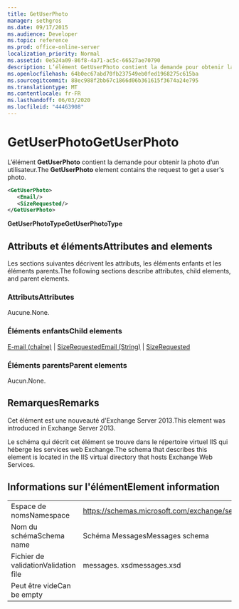 ```yaml
---
title: GetUserPhoto
manager: sethgros
ms.date: 09/17/2015
ms.audience: Developer
ms.topic: reference
ms.prod: office-online-server
localization_priority: Normal
ms.assetid: 0e524a09-86f8-4a71-ac5c-66527ae70790
description: L’élément GetUserPhoto contient la demande pour obtenir la photo d’un utilisateur.
ms.openlocfilehash: 64b0ec67abd70fb237549eb0fed1968275c615ba
ms.sourcegitcommit: 88ec988f2bb67c1866d06b361615f3674a24e795
ms.translationtype: MT
ms.contentlocale: fr-FR
ms.lasthandoff: 06/03/2020
ms.locfileid: "44463908"
---
```

# <a name="getuserphoto"></a><span data-ttu-id="b70ec-103">GetUserPhoto</span><span class="sxs-lookup"><span data-stu-id="b70ec-103">GetUserPhoto</span></span>

<span data-ttu-id="b70ec-104">L’élément **GetUserPhoto** contient la demande pour obtenir la photo d’un utilisateur.</span><span class="sxs-lookup"><span data-stu-id="b70ec-104">The **GetUserPhoto** element contains the request to get a user's photo.</span></span> 
  
```XML
<GetUserPhoto>
   <Email/>
   <SizeRequested/>
</GetUserPhoto>
```

 <span data-ttu-id="b70ec-105">**GetUserPhotoType**</span><span class="sxs-lookup"><span data-stu-id="b70ec-105">**GetUserPhotoType**</span></span>
## <a name="attributes-and-elements"></a><span data-ttu-id="b70ec-106">Attributs et éléments</span><span class="sxs-lookup"><span data-stu-id="b70ec-106">Attributes and elements</span></span>

<span data-ttu-id="b70ec-107">Les sections suivantes décrivent les attributs, les éléments enfants et les éléments parents.</span><span class="sxs-lookup"><span data-stu-id="b70ec-107">The following sections describe attributes, child elements, and parent elements.</span></span>
  
### <a name="attributes"></a><span data-ttu-id="b70ec-108">Attributs</span><span class="sxs-lookup"><span data-stu-id="b70ec-108">Attributes</span></span>

<span data-ttu-id="b70ec-109">Aucune.</span><span class="sxs-lookup"><span data-stu-id="b70ec-109">None.</span></span>
  
### <a name="child-elements"></a><span data-ttu-id="b70ec-110">Éléments enfants</span><span class="sxs-lookup"><span data-stu-id="b70ec-110">Child elements</span></span>

<span data-ttu-id="b70ec-111">[E-mail (chaîne)](email-string.md)  |  [SizeRequested](sizerequested.md)</span><span class="sxs-lookup"><span data-stu-id="b70ec-111">[Email (String)](email-string.md) | [SizeRequested](sizerequested.md)</span></span>
  
### <a name="parent-elements"></a><span data-ttu-id="b70ec-112">Éléments parents</span><span class="sxs-lookup"><span data-stu-id="b70ec-112">Parent elements</span></span>

<span data-ttu-id="b70ec-113">Aucun.</span><span class="sxs-lookup"><span data-stu-id="b70ec-113">None.</span></span>
  
## <a name="remarks"></a><span data-ttu-id="b70ec-114">Remarques</span><span class="sxs-lookup"><span data-stu-id="b70ec-114">Remarks</span></span>

<span data-ttu-id="b70ec-115">Cet élément est une nouveauté d'Exchange Server 2013.</span><span class="sxs-lookup"><span data-stu-id="b70ec-115">This element was introduced in Exchange Server 2013.</span></span>
  
<span data-ttu-id="b70ec-116">Le schéma qui décrit cet élément se trouve dans le répertoire virtuel IIS qui héberge les services web Exchange.</span><span class="sxs-lookup"><span data-stu-id="b70ec-116">The schema that describes this element is located in the IIS virtual directory that hosts Exchange Web Services.</span></span>
  
## <a name="element-information"></a><span data-ttu-id="b70ec-117">Informations sur l'élément</span><span class="sxs-lookup"><span data-stu-id="b70ec-117">Element information</span></span>

|||
|:-----|:-----|
|<span data-ttu-id="b70ec-118">Espace de noms</span><span class="sxs-lookup"><span data-stu-id="b70ec-118">Namespace</span></span>  <br/> |https://schemas.microsoft.com/exchange/services/2006/messages  <br/> |
|<span data-ttu-id="b70ec-119">Nom du schéma</span><span class="sxs-lookup"><span data-stu-id="b70ec-119">Schema name</span></span>  <br/> |<span data-ttu-id="b70ec-120">Schéma Messages</span><span class="sxs-lookup"><span data-stu-id="b70ec-120">Messages schema</span></span>  <br/> |
|<span data-ttu-id="b70ec-121">Fichier de validation</span><span class="sxs-lookup"><span data-stu-id="b70ec-121">Validation file</span></span>  <br/> |<span data-ttu-id="b70ec-122">messages. xsd</span><span class="sxs-lookup"><span data-stu-id="b70ec-122">messages.xsd</span></span>  <br/> |
|<span data-ttu-id="b70ec-123">Peut être vide</span><span class="sxs-lookup"><span data-stu-id="b70ec-123">Can be empty</span></span>  <br/> ||
   

